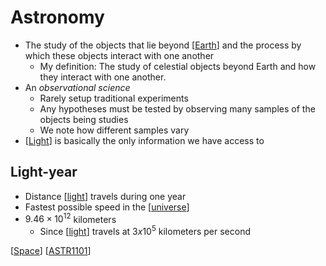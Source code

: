 # Astronomy

- The study of the objects that lie beyond [[Earth]] and the process by which these objects interact with one another
  - My definition:
    The study of celestial objects beyond Earth and how they interact with one another.
- An _observational science_
  - Rarely setup traditional experiments
  - Any hypotheses must be tested by observing many samples of the objects being studies
  - We note how different samples vary
- [[Light]] is basically the only information we have access to

## Light-year

- Distance [[light]] travels during one year
- Fastest possible speed in the [[universe]]
- $9.46 \times 10^{12}$ kilometers
  - Since [[light]] travels at $3 x 10^5$ kilometers per second

[[Space]] [[ASTR1101]]

[//begin]: # "Autogenerated link references for markdown compatibility"
[Earth]: earth "Earth"
[light]: light "Light"
[universe]: universe "Universe"
[Space]: space "Space"
[ASTR1101]: astr1101 "ASTR1101 - Intro to the Solar System"
[//end]: # "Autogenerated link references"
